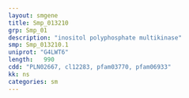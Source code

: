 ```yaml
---
layout: smgene
title: Smp_013210
grp: Smp_01
description: "inositol polyphosphate multikinase"
smp: Smp_013210.1
uniprot: "G4LWT6"
length:   990
cdd: "PLN02667, cl12283, pfam03770, pfam06933"
kk: ns
categories: sm
---
```

